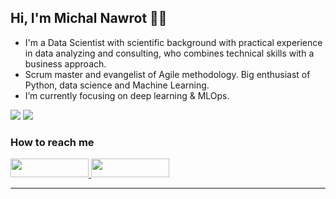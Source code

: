 <!-- README.md based on https://github.com/kennethleungty/kennethleungty/blob/main/README.md -->

## Hi, I'm Michal Nawrot 👋🙂

- I'm a Data Scientist with scientific background with practical experience in data analyzing and consulting, who combines technical skills with a business approach. 
- Scrum master and evangelist of Agile methodology. Big enthusiast of Python, data science and Machine Learning. 
- I’m currently focusing on deep learning & MLOps.

![](https://komarev.com/ghpvc/?username=michalnawrot&color=blueviolet) ![](https://img.shields.io/static/v1?label=Project+count&message=1&color=5723FA)

<h3> How to reach me </h3>
<div>
    <a href="https://www.linkedin.com/in/michal-nawrot/" target="_blank">
        <img src="https://img.shields.io/badge/LinkedIn-0077B5?style=for-the-badge&logo=linkedin&logoColor=white" height="30" width="125px">
    </a>
    <a href="mailto:michal.nawrot@fuw.edu.pl" target="_blank">
        <img src="https://img.shields.io/badge/Write%20email-EA4335?style=for-the-badge&logo=gmail&logoColor=white" height="30" width="125px">
    </a>
</div>
<hr>

<!-- 
## Portfolio Table of Contents

1. [MLOps](#mlops)
1. [Regression](#regression)
1. [Classification](#classification)
1. [Clustering](#clustering)
1. [Dimension reduction](#dimension-reduction)
1. [Computer vision](#computer-vision)
1. [Natural Language Processing](#natural-language-processing)
1. [Time Series](#time-series)
1. [Recommendation systems](#recommendation-systems)
1. [Statistics](#statistics)
1. [Database Management](#database)
1. [Visualization](#visualization)

    
___
<a name="mlops"></a>
## MLOps - Machine Learning Operations 🛠
| Title | Article | Repo |
| --- | --- | --- |
| First article | [:link:](https://towardsdatascience.com/) | [:link:](https://github.com/MichalNawrot/) |  

___
<a name="regression"></a>
## Regression 📈
| Title | Article | Repo |
| --- | --- | --- |
| First article | [:link:](https://towardsdatascience.com/) | [:link:](https://github.com/MichalNawrot/) |

___
<a name="classification"></a>
## Classification 🌭
| Title | Article | Repo |
| --- | --- | --- |
| First article | [:link:](https://towardsdatascience.com/) | [:link:](https://github.com/MichalNawrot/) |

___
<a name="clustering"></a>
## Clustering 🧩
| Title | Article | Repo |
| --- | --- | --- |
| First article | [:link:](https://towardsdatascience.com/) | [:link:](https://github.com/MichalNawrot/) |

___
<a name="dimension-reduction"></a>
## Dimension reduction 🔨
| Title | Article | Repo |
| --- | --- | --- |
| First article | [:link:](https://towardsdatascience.com/) | [:link:](https://github.com/MichalNawrot/) |

___
<a name="computer-vision"></a>
## Computer Vision 🐈
| Title | Article | Repo |
| --- | --- | --- |
| First article | [:link:](https://towardsdatascience.com/) | [:link:](https://github.com/MichalNawrot/) |
   
___
<a name="natural-language-processing"></a>
## Natural Language Processing 
| Title | Article | Repo |
| --- | --- | --- |
| First article | [:link:](https://towardsdatascience.com/) | [:link:](https://github.com/MichalNawrot/) |  

___
<a name="time-series"></a>
## Time Series ⌚
| Title | Article | Repo |
| --- | --- | --- |
| First article | [:link:](https://towardsdatascience.com/) | [:link:](https://github.com/MichalNawrot/) |  

___
<a name="recommendation-systems"></a>
## Recommendation systems 🤖
| Title | Article | Repo |
| --- | --- | --- |
| First article | [:link:](https://towardsdatascience.com/) | [:link:](https://github.com/MichalNawrot/) |  

___
<a name="statistics"></a>
## Statistics 👨‍🔬
| Title | Article | Repo |
| --- | --- | --- |
| First article | [:link:](https://towardsdatascience.com/) | [:link:](https://github.com/MichalNawrot/) |  

___
<a name="database"></a>
## Database Management 🚣‍♀️
| Title | Article | Repo |
| --- | --- | --- |
| First article | [:link:](https://towardsdatascience.com/) | [:link:](https://github.com/MichalNawrot/) |  


___
<a name="visualization"></a>
## Visualization 📊
| Title | Article | Repo |
| --- | --- | --- |
| First article | [:link:](https://towardsdatascience.com/) | [:link:](https://github.com/MichalNawrot/) |  

___

-->
<!--
<a name=" "></a>
| Title | Article | Repo |
| --- | --- | --- |
| First article | [:link:](article_link) | [:link:](github_link) |
-->
